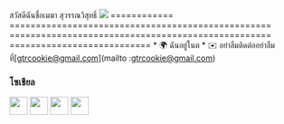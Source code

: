 สวัสดีฉันชื่อเมฆา สุวรรณวิสุทธิ์ ![](https://user-images.githubusercontent.com/18350557/176309783-0785949b-9127-417c-8b55-ab5a4333674e.gif) ============ ================================================== ================================================== =========================== * 🌍 ฉันอยู่ในต * ✉️ อย่าลืมติดต่ออย่าลืมที่[gtrcookie@gmail.com](mailto :gtrcookie@gmail.com)[](mailto:gtrcookie@gmail.com)


### โซเชียล

<p align="left"> <a href="https://www.facebook.com/profile.php?id=100011313817958" target="_blank" rel="noreferrer"><img src="https://raw.githubusercontent.com/danielcranney /readme-generator/main/public/icons/socials/facebook.svg" width="32" height="32" /></a> <a href="https://www.github.com/Mekha Suwanwisut" target="_blank" rel="noreferrer"><img src="https:// raw.githubusercontent.com/danielcranney/readme-generator/main/public/icons/socials/github.svg" width="32" height="32" /></a> <a href="http://www.instagram.com/p.mehkaswws/" target="_blank" rel="noreferrer"><img src="https://raw.githubusercontent.com/danielcranney/readme- generator/main/public/icons/socials/instagram.svg" width="32" height="32" /></a> <a href="https://www.twitch.tv/mekharoz" target="_blank" rel="noreferrer"><img src="https://raw.githubusercontent.com/danielcranney/readme-generator/main /public/icons/socials/twitch.svg" width="32" height="32" /></a></p>
